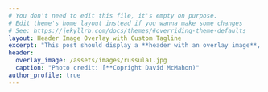 ```yaml
---
# You don't need to edit this file, it's empty on purpose.
# Edit theme's home layout instead if you wanna make some changes
# See: https://jekyllrb.com/docs/themes/#overriding-theme-defaults
layout: Header Image Overlay with Custom Tagline
excerpt: "This post should display a **header with an overlay image**, if the theme supports it."
header:
  overlay_image: /assets/images/russula1.jpg
  caption: "Photo credit: [**Copright David McMahon)"
author_profile: true
---
```

